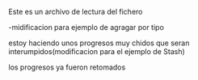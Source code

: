 Este es un archivo de lectura del fichero

 -midificacion para ejemplo de agragar por tipo 

 estoy haciendo unos progresos muy chidos que seran interumpidos(modificacion para el ejemplo de Stash)

 los progresos ya fueron retomados
